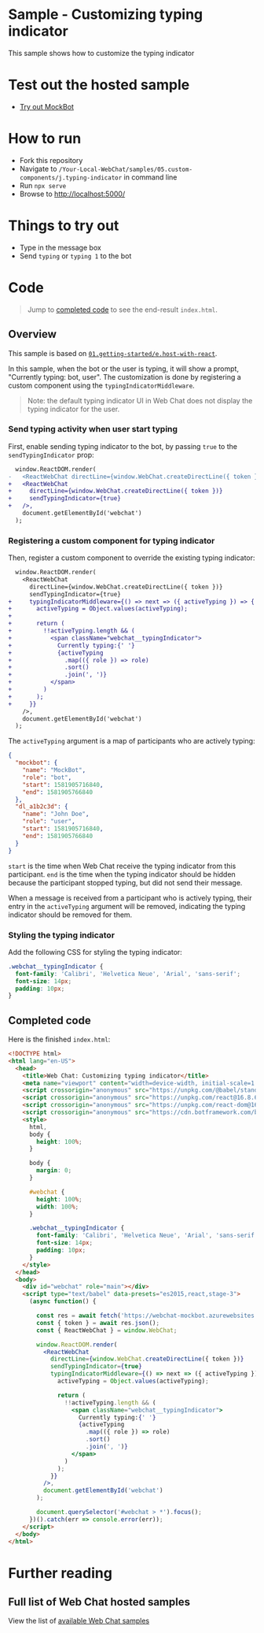 # Sample - Customizing typing indicator

This sample shows how to customize the typing indicator

# Test out the hosted sample

-  [Try out MockBot](https://microsoft.github.io/BotFramework-WebChat/05.custom-components/j.typing-indicator)

# How to run

-  Fork this repository
-  Navigate to `/Your-Local-WebChat/samples/05.custom-components/j.typing-indicator` in command line
-  Run `npx serve`
-  Browse to [http://localhost:5000/](http://localhost:5000/)

# Things to try out

-  Type in the message box
-  Send `typing` or `typing 1` to the bot

# Code

> Jump to [completed code](#completed-code) to see the end-result `index.html`.

## Overview

This sample is based on [`01.getting-started/e.host-with-react`](https://microsoft.github.io/BotFramework-WebChat/01.getting-started/e.host-with-react).

In this sample, when the bot or the user is typing, it will show a prompt, "Currently typing: bot, user". The customization is done by registering a custom component using the `typingIndicatorMiddleware`.

> Note: the default typing indicator UI in Web Chat does not display the typing indicator for the user.

### Send typing activity when user start typing

First, enable sending typing indicator to the bot, by passing `true` to the `sendTypingIndicator` prop:

```diff
  window.ReactDOM.render(
-   <ReactWebChat directLine={window.WebChat.createDirectLine({ token })} />,
+   <ReactWebChat
+     directLine={window.WebChat.createDirectLine({ token })}
+     sendTypingIndicator={true}
+   />,
    document.getElementById('webchat')
  );
```

### Registering a custom component for typing indicator

Then, register a custom component to override the existing typing indicator:

```diff
  window.ReactDOM.render(
    <ReactWebChat
      directLine={window.WebChat.createDirectLine({ token })}
      sendTypingIndicator={true}
+     typingIndicatorMiddleware={() => next => ({ activeTyping }) => {
+       activeTyping = Object.values(activeTyping);
+
+       return (
+         !!activeTyping.length && (
+           <span className="webchat__typingIndicator">
+             Currently typing:{' '}
+             {activeTyping
+               .map(({ role }) => role)
+               .sort()
+               .join(', ')}
+           </span>
+         )
+       );
+     }}
    />,
    document.getElementById('webchat')
  );
```

The `activeTyping` argument is a map of participants who are actively typing:

<!-- prettier-ignore-start -->
```json
{
  "mockbot": {
    "name": "MockBot",
    "role": "bot",
    "start": 1581905716840,
    "end": 1581905766840
  },
  "dl_a1b2c3d": {
    "name": "John Doe",
    "role": "user",
    "start": 1581905716840,
    "end": 1581905766840
  }
}
```
<!-- prettier-ignore-end -->

`start` is the time when Web Chat receive the typing indicator from this participant. `end` is the time when the typing indicator should be hidden because the participant stopped typing, but did not send their message.

When a message is received from a participant who is actively typing, their entry in the `activeTyping` argument will be removed, indicating the typing indicator should be removed for them.

### Styling the typing indicator

Add the following CSS for styling the typing indicator:

<!-- prettier-ignore-start -->
```css
.webchat__typingIndicator {
  font-family: 'Calibri', 'Helvetica Neue', 'Arial', 'sans-serif';
  font-size: 14px;
  padding: 10px;
}
```
<!-- prettier-ignore-end -->

## Completed code

Here is the finished `index.html`:

<!-- prettier-ignore-start -->
```html
<!DOCTYPE html>
<html lang="en-US">
  <head>
    <title>Web Chat: Customizing typing indicator</title>
    <meta name="viewport" content="width=device-width, initial-scale=1.0" />
    <script crossorigin="anonymous" src="https://unpkg.com/@babel/standalone@7/babel.min.js"></script>
    <script crossorigin="anonymous" src="https://unpkg.com/react@16.8.6/umd/react.development.js"></script>
    <script crossorigin="anonymous" src="https://unpkg.com/react-dom@16.8.6/umd/react-dom.development.js"></script>
    <script crossorigin="anonymous" src="https://cdn.botframework.com/botframework-webchat/latest/webchat.js"></script>
    <style>
      html,
      body {
        height: 100%;
      }

      body {
        margin: 0;
      }

      #webchat {
        height: 100%;
        width: 100%;
      }

      .webchat__typingIndicator {
        font-family: 'Calibri', 'Helvetica Neue', 'Arial', 'sans-serif';
        font-size: 14px;
        padding: 10px;
      }
    </style>
  </head>
  <body>
    <div id="webchat" role="main"></div>
    <script type="text/babel" data-presets="es2015,react,stage-3">
      (async function() {

        const res = await fetch('https://webchat-mockbot.azurewebsites.net/directline/token', { method: 'POST' });
        const { token } = await res.json();
        const { ReactWebChat } = window.WebChat;

        window.ReactDOM.render(
          <ReactWebChat
            directLine={window.WebChat.createDirectLine({ token })}
            sendTypingIndicator={true}
            typingIndicatorMiddleware={() => next => ({ activeTyping }) => {
              activeTyping = Object.values(activeTyping);

              return (
                !!activeTyping.length && (
                  <span className="webchat__typingIndicator">
                    Currently typing:{' '}
                    {activeTyping
                      .map(({ role }) => role)
                      .sort()
                      .join(', ')}
                  </span>
                )
              );
            }}
          />,
          document.getElementById('webchat')
        );

        document.querySelector('#webchat > *').focus();
      })().catch(err => console.error(err));
    </script>
  </body>
</html>
```
<!-- prettier-ignore-end -->

# Further reading

## Full list of Web Chat hosted samples

View the list of [available Web Chat samples](https://github.com/microsoft/BotFramework-WebChat/tree/master/samples)
